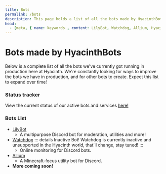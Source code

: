 ```yaml
---
title: Bots
permalink: /bots
description: This page holds a list of all the bots made by HyacinthBots
head:
  - [meta, { name: keywords , content: LilyBot, Watchdog, Allium, Hyacinth, HyacinthBots}]
---
```

# Bots made by HyacinthBots

Below is a complete list of all the bots we've currently got running in production here at Hyacinth. We're constantly 
looking for ways to improve the bots we have in production, and for other bots to create. Expect this list to expand 
over time!

### Status tracker

View the current status of our active bots and services [here!](https://status.hyacinthbots.org)

### Bots List
* [LilyBot](/bots/lily/about-lily.md)
  * A multipurpose Discord bot for moderation, utilities and more! 
* [Watchdog](/bots/watchdog/about-watchdog.md)
  ::: details Inactive Bot!
  Watchdog is currently inactive and unsupported in the Hyacinth world, that'll change, stay tuned!
  :::
  * Online monitoring for Discord bots.
* [Allium](/bots/allium/about-allium.md)
  * A Minecraft-focus utility bot for Discord.
* **More coming soon!**
